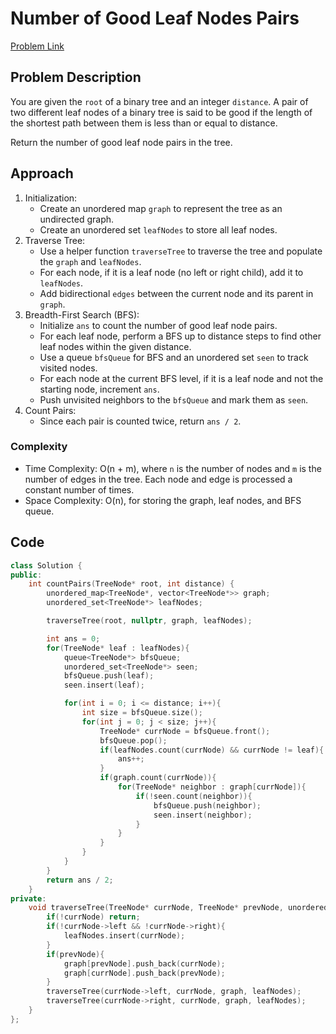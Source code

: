 # Number of Good Leaf Nodes Pairs
[Problem Link](https://leetcode.com/problems/number-of-good-leaf-nodes-pairs/description/)

## Problem Description

You are given the `root` of a binary tree and an integer `distance`. A pair of two different leaf nodes of a binary tree is said to be good if the length of the shortest path between them is less than or equal to distance.

Return the number of good leaf node pairs in the tree.

## Approach

1. Initialization:
    - Create an unordered map `graph` to represent the tree as an undirected graph.
    - Create an unordered set `leafNodes` to store all leaf nodes.
2. Traverse Tree:
    - Use a helper function `traverseTree` to traverse the tree and populate the `graph` and `leafNodes`.
    - For each node, if it is a leaf node (no left or right child), add it to `leafNodes`.
    - Add bidirectional `edges` between the current node and its parent in `graph`.
3. Breadth-First Search (BFS):
    - Initialize `ans` to count the number of good leaf node pairs.
    - For each leaf node, perform a BFS up to distance steps to find other leaf nodes within the given distance.
    - Use a queue `bfsQueue` for BFS and an unordered set `seen` to track visited nodes.
    - For each node at the current BFS level, if it is a leaf node and not the starting node, increment `ans`.
    - Push unvisited neighbors to the `bfsQueue` and mark them as `seen`.
4. Count Pairs:
    - Since each pair is counted twice, return `ans / 2`.

### Complexity

- Time Complexity: O(n + m), where `n` is the number of nodes and `m` is the number of edges in the tree. Each node and edge is processed a constant number of times.
- Space Complexity: O(n), for storing the graph, leaf nodes, and BFS queue.

## Code

```cpp
class Solution {
public:
    int countPairs(TreeNode* root, int distance) {
        unordered_map<TreeNode*, vector<TreeNode*>> graph;
        unordered_set<TreeNode*> leafNodes;

        traverseTree(root, nullptr, graph, leafNodes);

        int ans = 0;
        for(TreeNode* leaf : leafNodes){
            queue<TreeNode*> bfsQueue;
            unordered_set<TreeNode*> seen;
            bfsQueue.push(leaf);
            seen.insert(leaf);

            for(int i = 0; i <= distance; i++){
                int size = bfsQueue.size();
                for(int j = 0; j < size; j++){
                    TreeNode* currNode = bfsQueue.front();
                    bfsQueue.pop();
                    if(leafNodes.count(currNode) && currNode != leaf){
                        ans++;
                    }
                    if(graph.count(currNode)){
                        for(TreeNode* neighbor : graph[currNode]){
                            if(!seen.count(neighbor)){
                                bfsQueue.push(neighbor);
                                seen.insert(neighbor);
                            }
                        }
                    }
                }
            }
        }
        return ans / 2;
    }
private:
    void traverseTree(TreeNode* currNode, TreeNode* prevNode, unordered_map<TreeNode*, vector<TreeNode*>>& graph, unordered_set<TreeNode*>& leafNodes) {
        if(!currNode) return;
        if(!currNode->left && !currNode->right){
            leafNodes.insert(currNode);
        }
        if(prevNode){
            graph[prevNode].push_back(currNode);
            graph[currNode].push_back(prevNode);
        }
        traverseTree(currNode->left, currNode, graph, leafNodes);
        traverseTree(currNode->right, currNode, graph, leafNodes);
    }
};